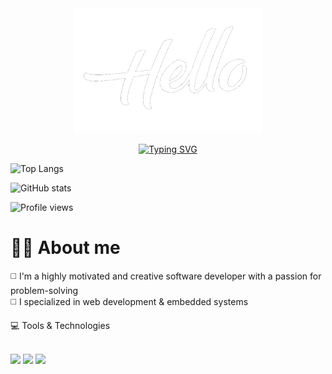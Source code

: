 <div align="center">
  <div>
    <img src="Imgs/hellooo.gif" width="300" height="200" alt="missing GIF"/> 
 </div>
  
  <a href="https://git.io/typing-svg"><img src="https://readme-typing-svg.demolab.com?font=Segoe+Print&color=FFFFFF&duration=2500&pause=100&center=true&multiline=true&repeat=false&width=435&height=200&lines=+Hey...;I'm+Mahmoud;A Software+developer;Welcome+to+my++mind+palace" alt="Typing SVG" /></a>
  
  
</div>


![Top Langs](https://github-readme-stats.vercel.app/api/top-langs/?username=MahmoudAhmed2003&theme=tokyonight)


![GitHub stats](https://github-readme-stats.vercel.app/api?username=MahmoudAhmed2003&show_icons=true&theme=tokyonight)  


![Profile views](https://gpvc.arturio.dev/MahmoudAhmed2003)  
# 🙋‍♂️ About me
◻️ I'm a highly motivated and creative software developer with a passion for problem-solving <br>
◻️ I specialized in web development & embedded systems <br>


💻 Tools & Technologies <br> <br>
  
![](https://img.shields.io/badge/JS-VUE.js-informational?style=flate&logo=vue.js&logoColor=04dd04&color=04dd04)
![](https://img.shields.io/badge/CSS-Bootstrap-informational?style=flate&logo=bootstrap&logoColor=8A66DF&color=471D87)
![](https://img.shields.io/badge/PHP-Laravel-informational?style=flate&logo=laravel&logoColor=aaffff&color=0404ff)
